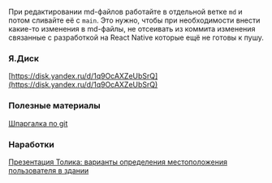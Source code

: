 При редактировании md-файлов работайте в отдельной ветке `md` и потом сливайте её с `main`. Это нужно, чтобы при необходимости внести какие-то изменения в md-файлы, не отсеивать из коммита изменения связанные с разработкой на React Native которые ещё не готовы к пушу.


### Я.Диск
[https://disk.yandex.ru/d/1q9OcAXZeUbSrQ](https://disk.yandex.ru/d/1q9OcAXZeUbSrQ)

### Полезные материалы
[Шпаргалка по git](git_tips.md)

### Наработки
[Презентация Толика: варианты определения местоположения пользователя в здании](https://docs.google.com/presentation/d/1HDIq3LNVFXnqTEnjEOTuRWOk8K9yii33zQulhTPJ0w0/edit#slide=id.g1a2f33d6208_0_352)


